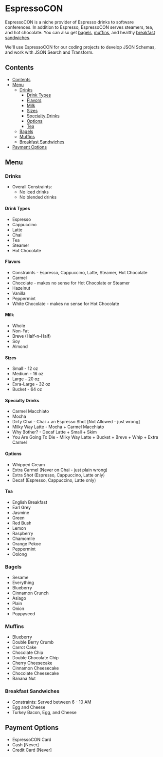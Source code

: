 EspressoCON
===========
EspressoCON is a niche provider of Espresso drinks to software conferences. In addition to Espresso, EspressoCON serves steamers, tea, and hot chocolate. You can also get [bagels](#bagels), [muffins](#muffins), and healthy [breakfast sandwiches](#breakfast-sandwiches).

We'll use EspressoCON for our coding projects to develop JSON Schemas, and work with JSON Search and Transform.


## Contents
- [Contents](#contents)
- [Menu](#menu)
    - [Drinks](#drinks)
        - [Drink Types](#drink-types)
        - [Flavors](#flavors)
        - [Milk](#milk)
        - [Sizes](#sizes)
        - [Specialty Drinks](#specialty-drinks)
        - [Options](#options)
        - [Tea](#tea)
    - [Bagels](#bagels)
    - [Muffins](#muffins)
    - [Breakfast Sandwiches](#breakfast-sandwiches)
- [Payment Options](#payment-options)


## Menu
### Drinks
* Overall Constraints:
  * No iced drinks
  * No blended drinks 

#### Drink Types 
* Espresso
* Cappuccino
* Latte
* Chai
* Tea
* Steamer
* Hot Chocolate

#### Flavors
* Constraints - Espresso, Cappuccino, Latte, Steamer, Hot Chocolate
* Carmel
* Chocolate - makes no sense for Hot Chocolate or Steamer
* Hazelnut
* Vanilla
* Peppermint
* White Chocolate - makes no sense for Hot Chocolate

#### Milk
* Whole
* Non-Fat
* Breve (Half-n-Half)
* Soy
* Almond

#### Sizes 
* Small      - 12 oz
* Medium     - 16 oz
* Large      - 20 oz
* Exra-Large - 32 oz
* Bucket     - 64 oz

#### Specialty Drinks
* Carmel Macchiato
* Mocha
* Dirty Chai - Chai + an Espresso Shot [Not Allowed - just wrong]
* Milky Way Latte - Mocha + Carmel Macchiato
* Why Bother? - Decaf Latte + Small + Skim 
* You Are Going To Die - Milky Way Latte + Bucket + Breve + Whip + Extra Carmel

#### Options 
* Whipped Cream
* Extra Carmel (Never on Chai - just plain wrong)
* Extra Shot (Espresso, Cappuccino, Latte only)
* Decaf (Espresso, Cappuccino, Latte only)

#### Tea
* English Breakfast
* Earl Grey
* Jasmine
* Green
* Red Bush
* Lemon
* Raspberry
* Chamomile
* Orange Pekoe
* Peppermint
* Oolong

### Bagels
* Sesame
* Everything
* Blueberry
* Cinnamon Crunch
* Asiago
* Plain
* Onion
* Poppyseed

### Muffins
* Blueberry
* Double Berry Crumb
* Carrot Cake
* Chocolate Chip
* Double Chocolate Chip
* Cherry Cheesecake
* Cinnamon Cheesecake
* Chocolate Cheesecake
* Banana Nut

### Breakfast Sandwiches
* Constraints: Served between 6 - 10 AM
* Egg and Cheese
* Turkey Bacon, Egg, and Cheese


## Payment Options
* EspressoCON Card 
* Cash [Never]
* Credit Card [Never]